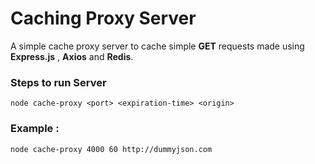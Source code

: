 
# Caching Proxy Server

A simple cache proxy server to cache simple **GET** requests made using **Express.js** , **Axios** and **Redis**.

### Steps to run Server
``node cache-proxy <port> <expiration-time> <origin>``

### Example :
``node cache-proxy 4000 60 http://dummyjson.com``
